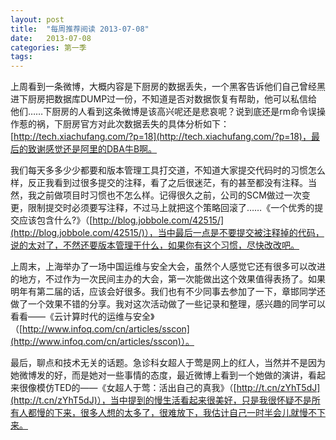 ```yaml
---
layout: post
title:  "每周推荐阅读 2013-07-08"
date:   2013-07-08
categories: 第一季
tags:
---
```


上周看到一条微博，大概内容是下厨房的数据丢失，一个黑客告诉他们自己曾经黑进下厨房把数据库DUMP过一份，不知道是否对数据恢复有帮助，他可以私信给他们……下厨房的人看到这条微博是该高兴呢还是悲哀呢？说到底还是rm命令误操作惹的祸，下厨房官方对此次数据丢失的具体分析如下：[http://tech.xiachufang.com/?p=18](http://tech.xiachufang.com/?p=18)，最后的致谢感觉还是阿里的DBA牛B啊。

我们每天多多少少都要和版本管理工具打交道，不知道大家提交代码时的习惯怎么样，反正我看到过很多提交的注释，看了之后很迷茫，有的甚至都没有注释。当然，我之前做项目时习惯也不怎么样。记得很久之前，公司的SCM做过一次变更，限制提交时必须要写注释，不过马上就把这个策略回滚了……《一个优秀的提交应该包含什么?》（[http://blog.jobbole.com/42515/](http://blog.jobbole.com/42515/)），当中最后一点是不要提交被注释掉的代码，说的太对了，不然还要版本管理干什么，如果你有这个习惯，尽快改改吧。

上周末，上海举办了一场中国运维与安全大会，虽然个人感觉它还有很多可以改进的地方，不过作为一次民间主办的大会，第一次能做出这个效果值得表扬了。如果明年有第二届的话，应该会好很多。我们也有不少同事去参加了一下，章邯同学还做了一个效果不错的分享。我对这次活动做了一些记录和整理，感兴趣的同学可以看看——《云计算时代的运维与安全》（[http://www.infoq.com/cn/articles/sscon](http://www.infoq.com/cn/articles/sscon)）。

最后，聊点和技术无关的话题。急诊科女超人于莺是网上的红人，当然并不是因为她微博发的好，而是她对一些事情的态度，最近微博上看到一个她做的演讲，看起来很像模仿TED的——《女超人于莺：活出自己的真我》（[http://t.cn/zYhT5dJ](http://t.cn/zYhT5dJ)），当中提到的慢生活看起来很美好，只是我很怀疑不是所有人都慢的下来，很多人想的太多了，很难放下，我估计自己一时半会儿就慢不下来。
